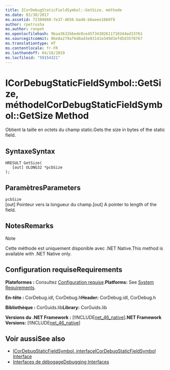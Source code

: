 ```yaml
---
title: ICorDebugStaticFieldSymbol::GetSize, méthode
ms.date: 03/30/2017
ms.assetid: 72389860-7e37-4656-ba46-b6aeee1860f8
author: rpetrusha
ms.author: ronpet
ms.openlocfilehash: 9baa3632b6ede9ce45f34302611710344ed33761
ms.sourcegitcommit: 0be8a279af6d8a43e03141e349d3efd5d35f8767
ms.translationtype: HT
ms.contentlocale: fr-FR
ms.lasthandoff: 04/18/2019
ms.locfileid: "59154321"
---
```

# <a name="icordebugstaticfieldsymbolgetsize-method"></a><span data-ttu-id="b06a4-102">ICorDebugStaticFieldSymbol::GetSize, méthode</span><span class="sxs-lookup"><span data-stu-id="b06a4-102">ICorDebugStaticFieldSymbol::GetSize Method</span></span>
<span data-ttu-id="b06a4-103">Obtient la taille en octets du champ static.</span><span class="sxs-lookup"><span data-stu-id="b06a4-103">Gets the size in bytes of the static field.</span></span>  
  
## <a name="syntax"></a><span data-ttu-id="b06a4-104">Syntaxe</span><span class="sxs-lookup"><span data-stu-id="b06a4-104">Syntax</span></span>  
  
```  
HRESULT GetSize(  
   [out] ULONG32 *pcbSize  
);  
```  
  
## <a name="parameters"></a><span data-ttu-id="b06a4-105">Paramètres</span><span class="sxs-lookup"><span data-stu-id="b06a4-105">Parameters</span></span>  
 `pcbSize`  
 <span data-ttu-id="b06a4-106">[out] Pointeur vers la longueur du champ.</span><span class="sxs-lookup"><span data-stu-id="b06a4-106">[out] A pointer to length of the field.</span></span>  
  
## <a name="remarks"></a><span data-ttu-id="b06a4-107">Notes</span><span class="sxs-lookup"><span data-stu-id="b06a4-107">Remarks</span></span>  
  
> [!NOTE]
>  <span data-ttu-id="b06a4-108">Cette méthode est uniquement disponible avec .NET Native.</span><span class="sxs-lookup"><span data-stu-id="b06a4-108">This method is available with .NET Native only.</span></span>  
  
## <a name="requirements"></a><span data-ttu-id="b06a4-109">Configuration requise</span><span class="sxs-lookup"><span data-stu-id="b06a4-109">Requirements</span></span>  
 <span data-ttu-id="b06a4-110">**Plateformes :** Consultez [Configuration requise](../../../../docs/framework/get-started/system-requirements.md).</span><span class="sxs-lookup"><span data-stu-id="b06a4-110">**Platforms:** See [System Requirements](../../../../docs/framework/get-started/system-requirements.md).</span></span>  
  
 <span data-ttu-id="b06a4-111">**En-tête :** CorDebug.idl, CorDebug.h</span><span class="sxs-lookup"><span data-stu-id="b06a4-111">**Header:** CorDebug.idl, CorDebug.h</span></span>  
  
 <span data-ttu-id="b06a4-112">**Bibliothèque :** CorGuids.lib</span><span class="sxs-lookup"><span data-stu-id="b06a4-112">**Library:** CorGuids.lib</span></span>  
  
 <span data-ttu-id="b06a4-113">**Versions du .NET Framework :** [!INCLUDE[net_46_native](../../../../includes/net-46-native-md.md)]</span><span class="sxs-lookup"><span data-stu-id="b06a4-113">**.NET Framework Versions:** [!INCLUDE[net_46_native](../../../../includes/net-46-native-md.md)]</span></span>  
  
## <a name="see-also"></a><span data-ttu-id="b06a4-114">Voir aussi</span><span class="sxs-lookup"><span data-stu-id="b06a4-114">See also</span></span>

- [<span data-ttu-id="b06a4-115">ICorDebugStaticFieldSymbol, interface</span><span class="sxs-lookup"><span data-stu-id="b06a4-115">ICorDebugStaticFieldSymbol Interface</span></span>](../../../../docs/framework/unmanaged-api/debugging/icordebugstaticfieldsymbol-interface.md)
- [<span data-ttu-id="b06a4-116">Interfaces de débogage</span><span class="sxs-lookup"><span data-stu-id="b06a4-116">Debugging Interfaces</span></span>](../../../../docs/framework/unmanaged-api/debugging/debugging-interfaces.md)
